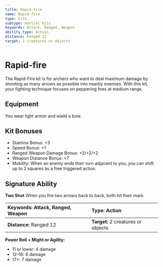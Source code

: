```yaml
---
title: Rapid-fire
name: Rapid-fire
type: kits
subtype: martial kits
keywords: Attack, Ranged, Weapon
ability_type: Action
distance: Ranged 12
target: 2 creatures or objects
---
```


# Rapid-fire

The Rapid-Fire kit is for archers who want to deal maximum damage by shooting as many arrows as possible into nearby enemies. With this kit, your fighting technique focuses on peppering foes at medium range.

## Equipment

You wear light armor and wield a bow.

## Kit Bonuses

- Stamina Bonus: +3
- Speed Bonus: +1
- Ranged Weapon Damage Bonus: +2/+2/+2
- Weapon Distance Bonus: +7
- Mobility: When an enemy ends their turn adjacent to you, you can shift up to 2 squares as a free triggered action.

## Signature Ability

**Two Shot** When you fire two arrows back to back, both hit their mark.

| **Keywords:** Attack, Ranged, Weapon | **Type:** Action                   |
| :----------------------------------- | :--------------------------------- |
| **Distance:** Ranged 12              | **Target:** 2 creatures or objects |

**Power Roll + Might or Agility:**

- 11 or lower: 4 damage
- 12–16: 6 damage
- 17+: 7 damage
